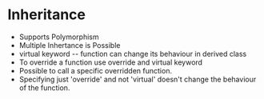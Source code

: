 # Inheritance

- Supports Polymorphism
- Multiple Inhertance is Possible
- virtual keyword -- function can change its behaviour in derived class
- To override a function use override and virtual keyword
- Possible to call a specific overridden function.
- Specifying just 'override' and not 'virtual' doesn't change the behaviour of the function.